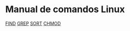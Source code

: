 <h1>Manual de comandos Linux</h1>

<a href="https://github.com/Carpetano/Manual/tree/main/comandos/find.html">FIND</a>
<a href="https://github.com/Carpetano/Manual/tree/main/comandos/grep.html">GREP</a>
<a href="https://github.com/Carpetano/Manual/tree/main/comandos/sort.html">SORT</a>
<a href="https://github.com/Carpetano/Manual/tree/main/comandos/chmod.html">CHMOD</a>